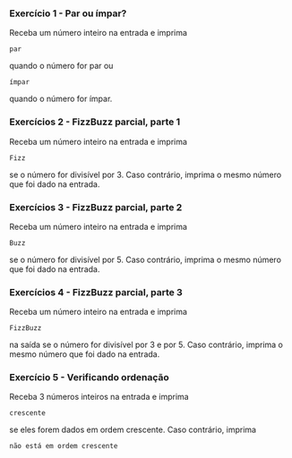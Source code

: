 ### Exercício 1 - Par ou ímpar?

Receba um número inteiro na entrada e imprima

```par```

quando o número for par ou

```ímpar```

quando o número for ímpar.

### Exercícios 2 - FizzBuzz parcial, parte 1

Receba um número inteiro na entrada e imprima

```Fizz```

se o número for divisível por 3. Caso contrário, imprima o mesmo número que foi dado na entrada.

### Exercícios 3 - FizzBuzz parcial, parte 2

Receba um número inteiro na entrada e imprima

```Buzz```

se o número for divisível por 5. Caso contrário, imprima o mesmo número que foi dado na entrada.

### Exercícios 4 - FizzBuzz parcial, parte 3

Receba um número inteiro na entrada e imprima

```FizzBuzz```

na saída se o número for divisível por 3 e por 5. Caso contrário, imprima o mesmo número que foi dado na entrada.

### Exercício 5 - Verificando ordenação

Receba 3 números inteiros na entrada e imprima

```crescente```

se eles forem dados em ordem crescente. Caso contrário, imprima

```não está em ordem crescente```
